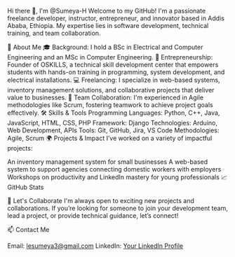 Hi there 👋, I'm @Sumeya-H
Welcome to my GitHub! I'm a passionate freelance developer, instructor, entrepreneur, and innovator based in Addis Ababa, Ethiopia. My expertise lies in software development, technical training, and team collaboration.

🚀 About Me
🎓 Background: I hold a BSc in Electrical and Computer Engineering and an MSc in Computer Engineering.
🌟 Entrepreneurship: Founder of OSKILLS, a technical skill development center that empowers students with hands-on training in programming, system development, and electrical installations.
💻 Freelancing: I specialize in web-based systems, inventory management solutions, and collaborative projects that deliver value to businesses.
🤝 Team Collaboration: I'm experienced in Agile methodologies like Scrum, fostering teamwork to achieve project goals effectively.
🛠️ Skills & Tools
Programming Languages: Python, C++, Java, JavaScript, HTML, CSS, PHP
Framework: Django
Technologies: Arduino, Web Development, APIs
Tools: Git, GitHub, Jira, VS Code
Methodologies: Agile, Scrum
🌍 Projects & Impact
I’ve worked on a variety of impactful projects:

An inventory management system for small businesses
A web-based system to support agencies connecting domestic workers with employers
Workshops on productivity and LinkedIn mastery for young professionals
📈 GitHub Stats

🌟 Let's Collaborate
I'm always open to exciting new projects and collaborations. If you’re looking for someone to join your development team, lead a project, or provide technical guidance, let’s connect!

📫 Contact Me

Email: lesumeya3@gmail.com
LinkedIn: [Your LinkedIn Profile](https://www.linkedin.com/in/sumeya-hussein/)

<!---
Sumeya-H/Sumeya-H is a ✨ special ✨ repository because its `README.md` (this file) appears on your GitHub profile.
You can click the Preview link to take a look at your changes.
--->
